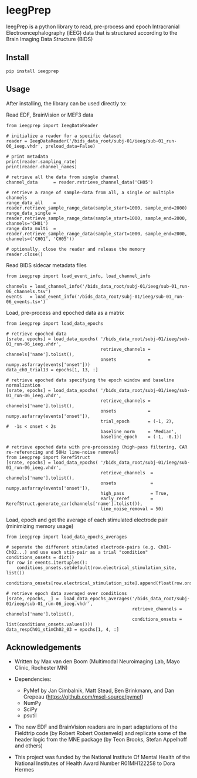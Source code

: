 # IeegPrep
IeegPrep is a python library to read, pre-process and epoch Intracranial Electroencephalography (iEEG) data that is structured according to the Brain Imaging Data Structure (BIDS) 


## Install

```
pip install ieegprep
```

## Usage

After installing, the library can be used directly to:

Read EDF, BrainVision or MEF3 data
```
from ieegprep import IeegDataReader

# initialize a reader for a specific dataset
reader = IeegDataReader('/bids_data_root/subj-01/ieeg/sub-01_run-06_ieeg.vhdr', preload_data=False)

# print metadata
print(reader.sampling_rate)
print(reader.channel_names)

# retrieve all the data from single channel
channel_data      = reader.retrieve_channel_data('CH05')

# retrieve a range of sample-data from all, a single or multiple channels
range_data_all    = reader.retrieve_sample_range_data(sample_start=1000, sample_end=2000)
range_data_single = reader.retrieve_sample_range_data(sample_start=1000, sample_end=2000, channels='CH01')
range_data_multi  = reader.retrieve_sample_range_data(sample_start=1000, sample_end=2000, channels=('CH01', 'CH05'))

# optionally, close the reader and release the memory
reader.close()
```

Read BIDS sidecar metadata files
```
from ieegprep import load_event_info, load_channel_info

channels = load_channel_info('/bids_data_root/subj-01/ieeg/sub-01_run-06_channels.tsv')
events   = load_event_info('/bids_data_root/subj-01/ieeg/sub-01_run-06_events.tsv')
```

Load, pre-process and epoched data as a matrix
```
from ieegprep import load_data_epochs

# retrieve epoched data
[srate, epochs] = load_data_epochs( '/bids_data_root/subj-01/ieeg/sub-01_run-06_ieeg.vhdr',
                                    retrieve_channels = channels['name'].tolist(),
                                    onsets            = numpy.asfarray(events['onset']))
data_ch0_trial13 = epochs[1, 13, :]

# retrieve epoched data specifying the epoch window and baseline normalization
[srate, epochs] = load_data_epochs( '/bids_data_root/subj-01/ieeg/sub-01_run-06_ieeg.vhdr',
                                    retrieve_channels = channels['name'].tolist(),
                                    onsets            = numpy.asfarray(events['onset']),
                                    trial_epoch       = (-1, 2),                         #  -1s < onset < 2s  
                                    baseline_norm     = 'Median',
                                    baseline_epoch    = (-1, -0.1))
                            
# retrieve epoched data with pre-processing (high-pass filtering, CAR re-referencing and 50Hz line-noise removal)
from ieegprep import RerefStruct
[srate, epochs] = load_data_epochs( '/bids_data_root/subj-01/ieeg/sub-01_run-06_ieeg.vhdr',
                                    retrieve_channels  = channels['name'].tolist(),
                                    onsets             = numpy.asfarray(events['onset']),
                                    high_pass          = True,
                                    early_reref        = RerefStruct.generate_car(channels['name'].tolist()),
                                    line_noise_removal = 50)
```

Load, epoch and get the average of each stimulated electrode pair (minimizing memory usage)
```
from ieegprep import load_data_epochs_averages

# seperate the different stimulated electrode-pairs (e.g. Ch01-Ch02...) and use each stim-pair as a trial "condition"
conditions_onsets = dict()
for row in events.itertuples():
    conditions_onsets.setdefault(row.electrical_stimulation_site, list())
    conditions_onsets[row.electrical_stimulation_site].append(float(row.onset))

# retrieve epoch data averaged over conditions
[srate, epochs, _] =  load_data_epochs_averages('/bids_data_root/subj-01/ieeg/sub-01_run-06_ieeg.vhdr',
                                                retrieve_channels = channels['name'].tolist(),
                                                conditions_onsets = list(conditions_onsets.values()))
data_respCh01_stimCh02_03 = epochs[1, 4, :]
```

## Acknowledgements

- Written by Max van den Boom (Multimodal Neuroimaging Lab, Mayo Clinic, Rochester MN)
- Dependencies:
  - PyMef by Jan Cimbalnik, Matt Stead, Ben Brinkmann, and Dan Crepeau (https://github.com/msel-source/pymef)
  - NumPy
  - SciPy
  - psutil
- The new EDF and BrainVision readers are in part adaptations of the Fieldtrip code (by Robert Robert Oostenveld) and replicate some of the header logic from the MNE package (by Teon Brooks, Stefan Appelhoff and others)  
  
- This project was funded by the National Institute Of Mental Health of the National Institutes of Health Award Number R01MH122258 to Dora Hermes

